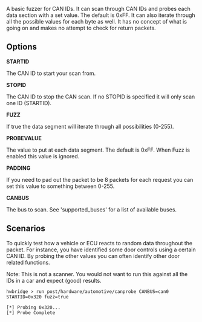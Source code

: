A basic fuzzer for CAN IDs.  It can scan through CAN IDs and probes each data section
with a set value.  The default is 0xFF. It can also iterate through all the possible
values for each byte as well.  It has no concept of what is going on and makes no
attempt to check for return packets.

## Options

  **STARTID**

  The CAN ID to start your scan from.

  **STOPID**

  The CAN ID to stop the CAN scan.  If no STOPID is specified it will only scan one ID (STARTID).

  **FUZZ**

  If true the data segment will iterate through all possibilities (0-255).

  **PROBEVALUE**

  The value to put at each data segment.  The default is 0xFF.  When Fuzz is enabled this value is ignored.

  **PADDING**

  If you need to pad out the packet to be 8 packets for each request you can set this value to something between 0-255.

  **CANBUS**

  The bus to scan.  See 'supported_buses' for a list of available buses.

## Scenarios

  To quickly test how a vehicle or ECU reacts to random data throughout the packet.  For instance, you
have identified some door controls using a certain CAN ID.  By probing the other values you can often identify
other door related functions.

Note:  This is not a scanner.  You would not want to run this against all the IDs in a car and expect (good) results.

```
hwbridge > run post/hardware/automotive/canprobe CANBUS=can0 STARTID=0x320 fuzz=true

[*] Probing 0x320...
[*] Probe Complete

```
